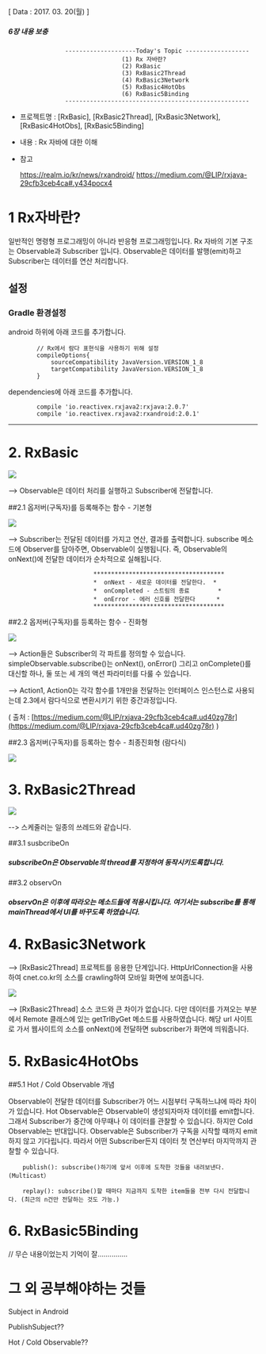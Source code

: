 [ Data : 2017. 03. 20(월) ]


##### 6장 내용 보충



					
					--------------------Today's Topic ------------------
									(1) Rx 자바란?
									(2) RxBasic
									(3) RxBasic2Thread
									(4) RxBasic3Network
									(5) RxBasic4HotObs
									(6) RxBasic5Binding
					----------------------------------------------------

- 프로젝트명 : [RxBasic], [RxBasic2Thread], [RxBasic3Network], [RxBasic4HotObs], [RxBasic5Binding]

- 내용 : Rx 자바에 대한 이해 

- 참고

	https://realm.io/kr/news/rxandroid/
	https://medium.com/@LIP/rxjava-29cfb3ceb4ca#.y434pocx4

# 1 Rx자바란?

일반적인 명령형 프로그래밍이 아니라 반응형 프로그래밍입니다. Rx 자바의 기본 구조는 Observable과 Subscriber 입니다. Observable은 데이터를 발행(emit)하고 Subscriber는 데이터를 연산 처리합니다. 


## 설정

### Gradle 환경설정

android 하위에 아래 코드를 추가합니다.

		    // Rx에서 람다 표현식을 사용하기 위해 설정
		    compileOptions{
		        sourceCompatibility JavaVersion.VERSION_1_8
		        targetCompatibility JavaVersion.VERSION_1_8
		    }

dependencies에 아래 코드를 추가합니다.

		    compile 'io.reactivex.rxjava2:rxjava:2.0.7'
		    compile 'io.reactivex.rxjava2:rxandroid:2.0.1'

---------------------------------------------------

# 2. RxBasic


![](http://i.imgur.com/8ehJf5n.png)

--> Observable은 데이터 처리를 실행하고 Subscriber에 전달합니다.


##2.1 옵저버(구독자)를 등록해주는 함수 - 기본형

![](http://i.imgur.com/c75LuiT.png)

--> Subscriber는 전달된 데이터를 가지고 연산, 결과를 출력합니다. subscribe 메소드에 Observer를 담아주면, Observable이 실행됩니다. 즉, Observable의 onNext()에 전달한 데이터가 순차적으로 실해됩니다.
							
							*************************************
							*  onNext - 새로운 데이터를 전달한다.  *
							*  onCompleted - 스트림의 종료        *
							*  onError - 에러 신호를 전달한다	  *
							*************************************    

##2.2 옵저버(구독자)를 등록하는 함수 - 진화형

![](http://i.imgur.com/rICga4r.png)

--> Action들은 Subscriber의 각 파트를 정의할 수 있습니다. simpleObservable.subscribe()는 onNext(), onError() 그리고 onComplete()를 대신할 하나, 둘 또는 세 개의 액션 파라미터를 다룰 수 있습니다.

--> Action1, Action0는 각각 함수를 1개만을 전달하는 인터페이스 인스턴스로 사용되는데 2.3에서 람다식으로 변환시키기 위한 중간과정입니다.	

( 출처 : [https://medium.com/@LIP/rxjava-29cfb3ceb4ca#.ud40zg78r](https://medium.com/@LIP/rxjava-29cfb3ceb4ca#.ud40zg78r) )


##2.3 옵저버(구독자)를 등록하는 함수 - 최종진화형 (람다식)

![](http://i.imgur.com/8ZsjRKS.png)


# 3. RxBasic2Thread


![](http://i.imgur.com/uRo4u4e.png)

--> 스케줄러는 일종의 쓰레드와 같습니다. 

##3.1 susbcribeOn 

##### subscribeOn은 Observable의 thread를 지정하여 동작시키도록합니다.

##3.2 observOn

##### observOn은 이후에 따라오는 메소드들에 적용시킵니다. 여기서는 subscribe를 통해 mainThread에서 UI를 바꾸도록 하였습니다.

# 4. RxBasic3Network

--> [RxBasic2Thread] 프로젝트를 응용한 단계입니다. HttpUrlConnection을 사용하여 cnet.co.kr의 소스를 crawling하여 모바일 화면에 보여줍니다.

![](http://i.imgur.com/3e2jHAQ.png)

--> [RxBasic2Thread] 소스 코드와 큰 차이가 없습니다. 다만 데이터를 가져오는 부분에서 Remote 클래스에 있는 getTrlByGet 메소드를 사용하였습니다. 해당 url 사이트로 가서 웹사이트의 소스를 onNext()에 전달하면 subscriber가 화면에 띄워줍니다.

# 5. RxBasic4HotObs

##5.1 Hot / Cold Observable 개념

Observable이 전달한 데이터를 Subscriber가 어느 시점부터 구독하느냐에 따라 차이가 있습니다. Hot Observable은 Observable이 생성되자마자 데이터를 emit합니다. 그래서 Subscriber가 중간에 아무때나 이 데이터를 관찰할 수 있습니다. 하지만 Cold Observable는 반대입니다. Observable은 Subscriber가 구독을 시작할 때까지 emit하지 않고 기다립니다. 따라서 어떤 Subscriber든지 데이터 첫 연산부터 마지막까지 관찰할 수 있습니다.


		publish(): subscribe()하기에 앞서 이후에 도착한 것들을 내려보낸다. (Multicast）

		replay(): subscribe()할 때마다 지금까지 도착한 item들을 전부 다시 전달합니다. (최근의 n건만 전달하는 것도 가능.)


# 6. RxBasic5Binding

// 무슨 내용이었는지 기억이 잘...............



# 그 외 공부해야하는 것들

Subject in Android

PublishSubject??

Hot / Cold Observable??